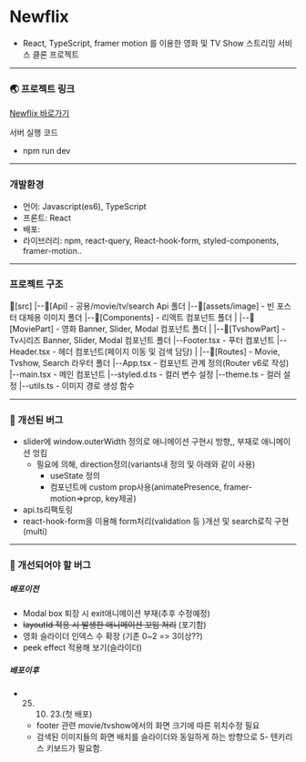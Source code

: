 # Newflix

- React, TypeScript, framer motion 를 이용한 영화 및 TV Show 스트리밍 서비스 클론 프로젝트

---

### 🌏 프로젝트 링크

[Newflix 바로가기]()

서버 실행 코드

- npm run dev

---

### 개발환경

- 언어: Javascript(es6), TypeScript
- 프론트: React
- 배포:
- 라이브러리: npm, react-query, React-hook-form, styled-components, framer-motion..

---

### 프로젝트 구조

📂[src]
|--📂[Api] - 공용/movie/tv/search Api 폴더
|--📂[assets/image] - 빈 포스터 대체용 이미지 폴더
|--📂[Components] - 리액트 컴포넌트 폴더
| |--📂[MoviePart] - 영화 Banner, Slider, Modal 컴포넌트 폴더
| |--📂[TvshowPart] - Tv시리즈 Banner, Slider, Modal 컴포넌트 폴더
|--Footer.tsx - 푸터 컴포넌트
|--Header.tsx - 헤더 컴포넌트(페이지 이동 및 검색 담당)
| |--📂[Routes] - Movie, Tvshow, Search 라우터 폴더
|--App.tsx - 컴포넌트 관계 정의(Router v6로 작성)
|--main.tsx - 메인 컴포넌트
|--styled.d.ts - 컬러 변수 설정
|--theme.ts - 컬러 설정
|--utils.ts - 이미지 경로 생성 함수

---

### 🥵 개선된 버그

- slider에 window.outerWidth 정의로 애니메이션 구현시 방향,, 부재로 애니메이션 엉킴
  - 필요에 의해, direction정의(variants내 정의 및 아래와 같이 사용)
    - useState 정의
    - 컴포넌트에 custom prop사용(animatePresence, framer-motion=>prop, key제공)
- api.ts리팩토링
- react-hook-form을 이용해 form처리(validation 등 )개선 및 search로직 구현(multi)

---

### 🥲 개선되어야 할 버그

##### 배포이전

- Modal box 퇴장 시 exit애니메이션 부재(추후 수정예정)
- ~~layoutId 적용 시 발생한 애니메이션 꼬임 처리~~ (포기함)
- 영화 슬라이더 인덱스 수 확장 (기존 0~2 => 3이상??)
- peek effect 적용해 보기(슬라이더)

##### 배포이후

- 25. 10. 23.(첫 배포)
  - footer 관련 movie/tvshow에서의 화면 크기에 따른 위치수정 필요
  - 검색된 이미지들의 화면 배치를 슬라이더와 동일하게 하는 방향으로
    5- 텐키리스 키보드가 필요함.
